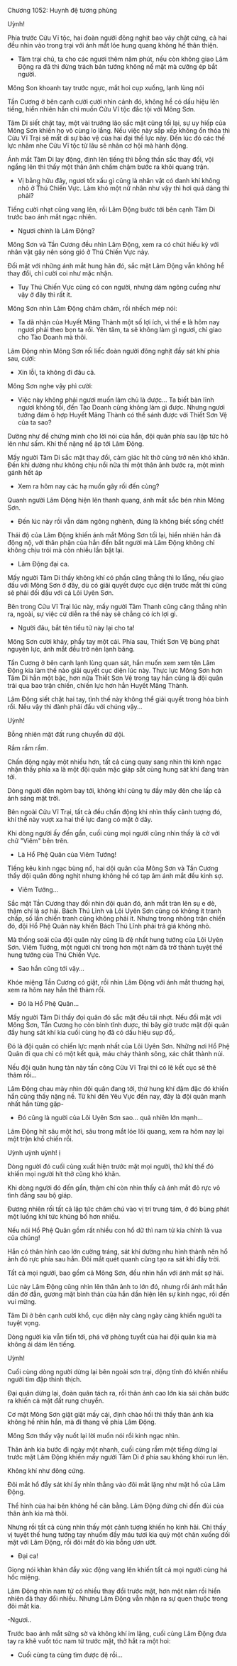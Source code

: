




Chương 1052: Huynh đệ tương phùng


Uỳnh!

Phía trước Cửu Vĩ tộc, hai đoàn người đông nghịt bao vây chật cứng, cả hai đều nhìn vào trong trại với ánh mắt lóe hung quang không hề thân thiện.

- Tâm trại chủ, ta cho các ngươi thêm năm phút, nếu còn không giao Lâm Động ra đã thì đừng trách bản tướng không nể mặt mà cưỡng ép bắt người.

Mông Son khoanh tay trước ngực, mắt hoi cụp xuống, lạnh lùng nói

Tần Cương ở bên cạnh cười cười nhìn cảnh đó, không hề có dấu hiệu lên tiếng, hiển nhiên hắn chỉ muốn Cửu Vĩ tộc đắc tội với Mông Sơn.

Tâm Di siết chặt tay, một vài trưởng lão sắc mặt cũng tối lại, sự uy hiếp của Mông Sơn khiến họ vô cùng lo lắng. Nếu việc này sắp xếp không ổn thỏa thì Cửu Vĩ Trại sẽ mất di sự bảo vệ của hai đại thế lực này. Đến lúc đó các thế lực nhăm nhe Cửu Vĩ tộc từ lâu sẽ nhân cơ hội mà hành động.

Ánh mắt Tâm Di lay động, định lên tiếng thì bỗng thần sắc thay đổi, vội ngẩng lên thì thấy một thân ảnh chầm chậm bước ra khỏi quang trận.

- Vị bằng hữu đây, ngươi tốt xấu gì cũng là nhân vật có danh khí không nhỏ ở Thú Chiến Vực. Làm khó một nữ nhân như vậy thì hơi quá dáng thì phải?

Tiếng cười nhạt cũng vang lên, rồi Lâm Động bước tới bên cạnh Tâm Di trước bao ánh mắt ngạc nhiên.

- Ngươi chính là Lâm Động?

Mông Sơn và Tần Cương đều nhìn Lâm Động, xem ra có chút hiếu kỳ với nhân vật gây nên sóng gió ở Thú Chiến Vực này.

Đối mặt với những ánh mắt hung hãn đó, sắc mặt Lâm Động vẫn không hề thay đổi, chỉ cười coi như mặc nhận.

- Tuy Thú Chiến Vực cũng có con người, nhưng dám ngông cuồng như vậy ở đây thì rất ít.

Mông Sơn nhìn Lâm Động chăm chăm, rồi nhếch mép nói:

- Ta dã nhận của Huyết Mãng Thành một số lợi ích, vì thế e là hôm nay ngươi phải theo bọn ta rồi. Yên tâm, ta sẽ không làm gì ngươi, chỉ giao cho Tào Doanh mà thôi.

Lâm Động nhìn Mông Sơn rối liếc đoàn người đông nghịt đầy sát khí phía sau, cười:

- Xin lỗi, ta không đi đâu cả.

Mông Sơn nghe vậy phì cười:

- Việc này không phải ngươi muốn làm chủ là được... Ta biết bàn lĩnh ngươi không tồi, đến Tào Doanh cũng không làm gì được. Nhưng ngươi tưởng đám ô hợp Huyết Mãng Thành có thể sánh được với Thiết Sơn Vệ của ta sao?

Dường như để chứng mình cho lời nói của hắn, đội quân phía sau lập tức hô lên như sấm. Khí thế nặng nề ập tới Lâm Động.

Mấy người Tâm Di sắc mặt thay đổi, cảm giác hít thở cũng trở nên khó khăn. Đến khi dường như không chịu nổi nữa thì một thân ảnh bước ra, một mình gánh hết áp

- Xem ra hôm nay các hạ muốn gây rối đến cùng?

Quanh người Lâm Động hiện lên thanh quang, ánh mắt sắc bén nhìn Mông Sơn.

- Đến lúc này rồi vẫn dám ngông nghênh, đúng là không biết sống chết!

Thái độ của Lâm Động khiến ánh mắt Mông Sơn tối lại, hiển nhiên hắn đã động nộ, với thân phận của hắn đến bắt người mà Lâm Động không chỉ không chịu trói mà còn nhiều lần bật lại.

- Lâm Động đại ca.

Mấy người Tâm Di thấy không khí có phần căng thẳng thì lo lắng, nếu giao đấu với Mông Sơn ở đây, dù có giãi quyết được cục diện trước mắt thì cũng sẽ phải đối đầu với cả Lôi Uyên Sơn.

Bên trong Cửu Vĩ Trại lúc này, mấy người Tâm Thanh cũng căng thẳng nhìn ra, ngoài, sự việc cứ diễn ra thế này sẽ chẳng có ích lợi gì.

- Người đâu, bắt tên tiểu tử này lại cho ta!

Mông Sơn cười khảy, phẩy tay một cái. Phía sau, Thiết Sơn Vệ bùng phát nguyên lực, ánh mắt đều trở nên lạnh băng.

Tần Cương ở bên cạnh lạnh lùng quan sát, hắn muốn xem xem tên Lâm Động kia làm thế nào giải quyết cục diện lúc này. Thực lực Mông Sơn hơn Tâm Di hẳn một bậc, hơn nữa Thiết Sơn Vệ trong tay hắn cũng là đội quân trải qua bao trận chiến, chiến lực hơn hẳn Huyết Mãng Thành.

Lâm Động siết chặt hai tay, tình thế này không thể giải quyết trong hòa binh rồi. Nếu vậy thì đành phải đấu với chúng vậy...

Uỳnh!

Bỗng nhiên mặt đất rung chuyển dữ dội.

Rầm rầm rầm.

Chấn động ngày một nhiều hơn, tất cả cùng quay sang nhìn thì kinh ngạc nhận thấy phía xa là một đội quân mặc giáp sắt cùng hung sát khí đang tràn tới.

Dòng người đên ngòm bay tới, không khí cũng tụ đầy mây đên che lấp cả ánh sáng mặt trời.

Bên ngoài Cửu Vĩ Trại, tất cả đều chấn động khi nhìn thấy cảnh tượng đó, khí thế này vượt xa hai thế lực đang có mặt ở dây.

Khi dòng người ấy đến gần, cuối cùng mọi người cũng nhìn thấy là cờ với chữ "Viêm" bên trên.

- Là Hổ Phệ Quân của Viêm Tướng!

Tiếng kêu kinh ngạc bùng nổ, hai dội quân của Mông Sơn và Tần Cương thấy dội quân đông nghịt nhưng không hề có tạp âm ánh mắt đều kinh sợ.

- Viêm Tướng...

Sắc mặt Tần Cương thay đổi nhìn đội quân đó, ánh mắt tràn lên sụ e dè, thậm chí là sợ hãi. Bách Thú Lĩnh và Lôi Uyên Sơn cũng có không ít tranh chấp, số lần chiến tranh cũng không phải ít. Nhưng trong nhõng trận chiến đó, đội Hổ Phệ Quân này khiến Bách Thú Lĩnh phải trả giá không nhỏ.

Mà thống soái của đội quân này cũng là đệ nhất hung tướng của Lôi Uyên Sơn. Viêm Tướng, một người chỉ trong hơn một năm đã trở thành tuyệt thế hung tướng của Thú Chiến Vực.

- Sao hắn cũng tới vậy...

Khóe miệng Tần Cương có giật, rồi nhìn Lâm Động với ánh mắt thương hại, xem ra hôm nay hắn thê thảm rồi.

- Đó là Hổ Phệ Quân...

Mấy người Tâm Di thấy đọi quân đó sắc mặt đều tái nhợt. Nếu đối mặt với Mông Sơn, Tần Cương họ còn bình tĩnh được, thì bây giờ trước mặt đội quân đầy hung sát khí kia cuối cùng họ đã có dấu hiệu sụp đổ,.

Đó là đội quân có chiến lực mạnh nhất của Lôi Uyên Sơn. Những nơi Hổ Phệ Quân đi qua chỉ có một kết quả, máu chảy thành sông, xác chất thành núi.

Nếu đội quân hung tàn này tấn công Cửu Vĩ Trại thì có lẽ kết cục sẽ thê thảm rồi...

Lâm Động chau mày nhìn đội quân đang tới, thứ hung khí đậm đặc đó khiến hắn cũng thấy nặng nề. Từ khi đến Yêu Vực đến nay, đây là đội quân mạnh nhất hắn từng gặp-

- Đó cũng là người của Lôi Uyên Sơn sao... quả nhiên lớn mạnh...

Lâm Động hít sâu một hơi, sâu trong mắt lóe lôi quang, xem ra hôm nay lại một trận khổ chiến rồi.

Uỳnh uỳnh uỳnh! ị

Dòng người đó cuối cùng xuất hiện trước mặt mọi người, thứ khí thế đó khiến mọi người hít thở cũng khó khăn.

Khi dòng người đó đến gần, thậm chí còn nhìn thấy cả ánh mắt đỏ rực vô tình đằng sau bộ giáp.

Đương nhiên rối tất cả lập tức chăm chú vào vị trí trung tám, ở đó bùng phát một luồng khí tức khủng bố hơn nhiều.

Nếu nói Hổ Phệ Quân gồm rất nhiều con hổ dữ thì nam tử kia chính là vua của chúng!

Hắn có thân hình cao lớn cường tráng, sát khí dường nhu hình thành nên hổ ảnh đỏ rực phía sau hắn. Đôi mắt quét quanh cũng tạo ra sát khí đầy trời.

Tất cả mọi người, bao gồm cả Mông Sơn, đều nhìn hắn với ánh mắt sợ hãi.

Lúc này Lâm Động cũng nhìn lên thân ảnh to lớn đó, nhưng rồi ánh mắt hắn dần đờ đẫn, gương mặt bình thản của hắn dần hiện lên sự kinh ngạc, rồi đến vui mừng.

Tâm Di ở bên cạnh cười khổ, cục diện này càng ngày càng khiến người ta tuyệt vọng.

Dòng người kia vẫn tiến tới, phá vỡ phòng tuyết của hai đội quân kia mà không ái dám lên tiếng.

Uỳnh!

Cuối cùng dòng người dừng lại bên ngoài sơn trại, dộng tĩnh đó khiến nhiều người tim đập thinh thịch.

Đại quân dừng lại, đoàn quân tách ra, rồi thân ảnh cao lớn kia sải chân bước ra khiến cả mặt đất rung chuyển.

Cơ mặt Mông Sơn giật giật mấy cái, định chào hối thì thấy thân ảnh kia không hề nhìn hắn, mà đi thang về phía Lâm Động.

Mông Sơn thấy vậy nuốt lại lời muốn nói rồi kinh ngạc nhìn.

Thân ảnh kia bước đi ngày một nhanh, cuối cùng rầm một tiếng dừng lại trước mặt Lâm Động khiến mấy người Tâm Di ở phía sau không khỏi run lên.

Không khí như đông cứng.

Đôi mắt hổ đầy sát khí ấy nhìn thẳng vào đôi mắt lặng như mặt hồ của Lâm Động.

Thể hình của hai bên không hề cân bằng. Lâm Động đứng chỉ đến đùi của thân ảnh kia mà thôi.

Nhưng rồi tất cả cùng nhìn thấy một cảnh tượng khiến họ kinh hãi. Chỉ thấy vị tuyệt thế hung tướng tay nhuốm đầy máu tươi kia quỳ một chân xuống đối mặt với Lâm Động, rồi đôi mắt đò kia bỗng ươn ướt.

- Đại ca!

Giọng nói khàn khàn đầy xúc động vang lên khiến tất cả mọi người cùng há hốc miệng.

Lâm Động nhìn nam tử có nhiều thay đổi trước mặt, hơn một năm rồi hiển nhiên đã thay đổi nhiều. Nhưng Lâm Động vẫn nhận ra sự quen thuộc trong đôi mắt kia.

-Ngươi..

Trước bao ánh mắt sững sờ và không khí im lặng, cuối cùng Lâm Động đưa tay ra khẽ vuốt tóc nam tử trước mặt, thở hắt ra một hoi:

- Cuối cùng ta cũng tìm được đệ rồi...




